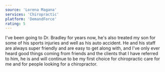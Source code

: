 ```yaml
---
source: 'Lorena Magana'
services: 'Chiropractic'
platform: 'DemandForce'
rating: 5
---
```


I've been going to Dr. Bradley for years now, he's also treated my son for some of his sports injuries and well as his auto accident. He and his staff are always super friendly and are easy to get along with, and I've only ever heard good things coming from friends and the clients that I have referred to him, he is and will continue to be my first choice for chiropractic care for me and for people looking for a chiropractor.


